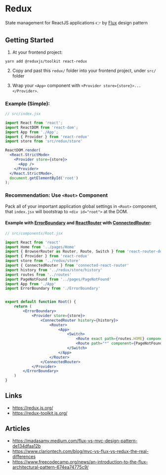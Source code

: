 # Redux
State management for ReactJS applications 👉 by [Flux](https://facebook.github.io/flux/docs/in-depth-overview/) design pattern

## Getting Started
1. At your frontend project:
```
yarn add @reduxjs/toolkit react-redux
```

2. Copy and past this `redux/` folder into your frontend project, under `src/` folder

3. Wrap your `<App>` component with `<Provider store={store}>...</Provider>`.

### Example (Simple):

```jsx
// src/index.jsx

import React from 'react';
import ReactDOM from 'react-dom';
import App from './App';
import { Provider } from 'react-redux'
import store from 'src/redux/store'

ReactDOM.render(
  <React.StrictMode>
    <Provider store={store}>
      <App />
    </Provider>
  </React.StrictMode>,
  document.getElementById('root')
);
```

### Recommendation: Use `<Root>` Component
Pack all of your important application global settings in `<Root>` component, that `index.jsx` will bootstrap to `<div id="root">` at the DOM.

#### Example with [ErrorBoundary] and [ReactRouter] with [ConnectedRouter]:

```jsx
// src/components/Root.jsx

import React from 'react'
import Home from '../pages/Home'
import { BrowserRouter as Router, Route, Switch } from 'react-router-dom'
import { Provider } from 'react-redux'
import store from '../redux/store'
import { ConnectedRouter } from 'connected-react-router'
import history from '../redux/store/history'
import routes from '../routes'
import PageNotFound from '../pages/PageNotFound'
import App from './App'
import ErrorBoundary from './ErrorBoundary'


export default function Root() {
    return (
        <ErrorBoundary>
            <Provider store={store}>
                <ConnectedRouter history={history}>
                    <Router>
                        <App>
                            <Switch>
                                <Route exact path={routes.HOME} component={Home} />
                                <Route path="*" component={PageNotFound} />
                            </Switch>
                        </App>
                    </Router>
                </ConnectedRouter>
            </Provider>
        </ErrorBoundary>
    )
}
```

[ErrorBoundary]: https://reactjs.org/docs/error-boundaries.html
[ReactRouter]: https://reactrouter.com/
[ConnectedRouter]: https://github.com/supasate/connected-react-router

## Links
- https://redux.js.org/
- https://redux-toolkit.js.org/

## Articles
- https://madasamy.medium.com/flux-vs-mvc-design-pattern-de134dfaa12b
- https://www.clariontech.com/blog/mvc-vs-flux-vs-redux-the-real-differences
- https://www.freecodecamp.org/news/an-introduction-to-the-flux-architectural-pattern-674ea74775c9/
